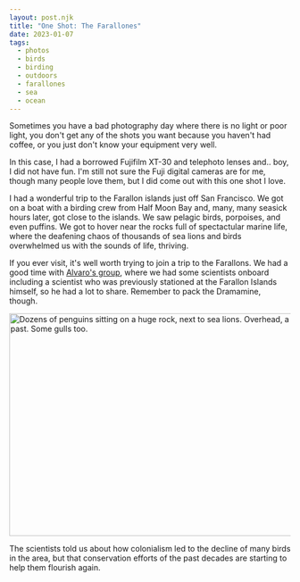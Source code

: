 ```yaml
---
layout: post.njk
title: "One Shot: The Farallones"
date: 2023-01-07
tags:
  - photos
  - birds
  - birding
  - outdoors
  - farallones
  - sea
  - ocean
---
```

Sometimes you have a bad photography day where there is no light or poor light, you don't get any of the shots you want because you haven't had coffee, or you just don't know your equipment very well.

In this case, I had a borrowed Fujifilm XT-30 and telephoto lenses and.. boy, I did not have fun. I'm still not sure the Fuji digital cameras are for me, though many people love them, but I did come out with this one shot I love.

I had a wonderful trip to the Farallon islands just off San Francisco. We got on a boat with a birding crew from Half Moon Bay and, many, many seasick hours later, got close to the islands. We saw pelagic birds, porpoises, and even puffins. We got to hover near the rocks full of spectactular marine life, where the deafening chaos of thousands of sea lions and birds overwhelmed us with the sounds of life, thriving.

If you ever visit, it's well worth trying to join a trip to the Farallons. We had a good time with [Alvaro's group](https://www.alvarosadventures.com/how-to-pick-a-pelagic-trip.html), where we had some scientists onboard including a scientist who was previously stationed at the Farallon Islands himself, so he had a lot to share. Remember to pack the Dramamine, though. 

<img src="/img/bb163fff38.jpg" width="600" height="399" alt="Dozens of penguins sitting on a huge rock, next to sea lions. Overhead, a bird flies past. Some gulls too." />

The scientists told us about how colonialism led to the decline of many birds in the area, but that conservation efforts of the past decades are starting to help them flourish again.
